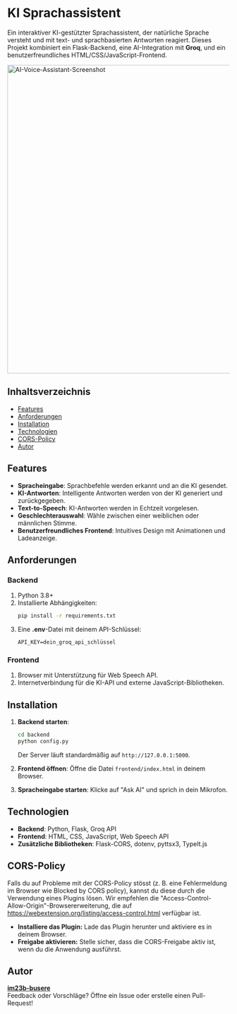 
# KI Sprachassistent

Ein interaktiver KI-gestützter Sprachassistent, der natürliche Sprache versteht und mit text- und sprachbasierten Antworten reagiert. Dieses Projekt kombiniert ein Flask-Backend, eine AI-Integration mit **Groq**, und ein benutzerfreundliches HTML/CSS/JavaScript-Frontend.

<img src="https://github.com/user-attachments/assets/b834b4b1-59d8-46ec-958a-a1f6f74c61d2" alt="AI-Voice-Assistant-Screenshot" width="700"/>


## Inhaltsverzeichnis

- [Features](#features)
- [Anforderungen](#anforderungen)
- [Installation](#installation)
- [Technologien](#technologien)
- [CORS-Policy](#cors-policy)
- [Autor](#autor)



## Features

- **Spracheingabe**: Sprachbefehle werden erkannt und an die KI gesendet.  
- **KI-Antworten**: Intelligente Antworten werden von der KI generiert und zurückgegeben.  
- **Text-to-Speech**: KI-Antworten werden in Echtzeit vorgelesen.  
- **Geschlechterauswahl**: Wähle zwischen einer weiblichen oder männlichen Stimme.  
- **Benutzerfreundliches Frontend**: Intuitives Design mit Animationen und Ladeanzeige.  





## Anforderungen

### Backend
1. Python 3.8+
2. Installierte Abhängigkeiten:
   ```bash
   pip install -r requirements.txt
   ```
3. Eine **.env**-Datei mit deinem API-Schlüssel:
   ```
   API_KEY=dein_groq_api_schlüssel
   ```

### Frontend
1. Browser mit Unterstützung für Web Speech API.
2. Internetverbindung für die KI-API und externe JavaScript-Bibliotheken.



## Installation

1. **Backend starten**:
   ```bash
   cd backend
   python config.py
   ```
   Der Server läuft standardmäßig auf `http://127.0.0.1:5000`.

2. **Frontend öffnen**:
   Öffne die Datei `frontend/index.html` in deinem Browser.

3. **Spracheingabe starten**:
   Klicke auf "Ask AI" und sprich in dein Mikrofon.



## Technologien

- **Backend**: Python, Flask, Groq API
- **Frontend**: HTML, CSS, JavaScript, Web Speech API
- **Zusätzliche Bibliotheken**: Flask-CORS, dotenv, pyttsx3, TypeIt.js


## CORS-Policy
Falls du auf Probleme mit der CORS-Policy stösst (z. B. eine Fehlermeldung im Browser wie Blocked by CORS policy), kannst du diese durch die Verwendung eines Plugins lösen.
Wir empfehlen die "Access-Control-Allow-Origin"-Browsererweiterung, die auf https://webextension.org/listing/access-control.html verfügbar ist.

- **Installiere das Plugin:** Lade das Plugin herunter und aktiviere es in deinem Browser.
- **Freigabe aktivieren:** Stelle sicher, dass die CORS-Freigabe aktiv ist, wenn du die Anwendung ausführst.




## Autor

**[im23b-busere](https://github.com/im23b-busere)**  
Feedback oder Vorschläge? Öffne ein Issue oder erstelle einen Pull-Request!


